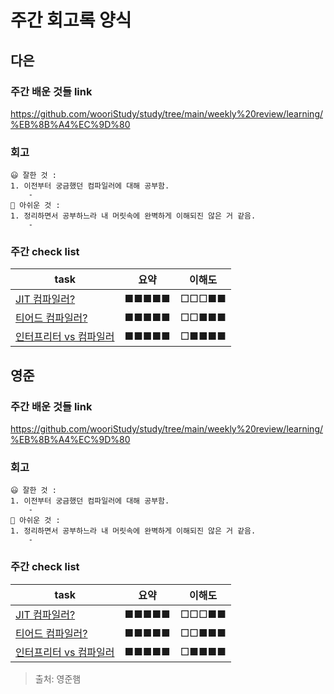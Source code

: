 # 주간 회고록 양식

## 다은

### 주간 배운 것들 link
https://github.com/wooriStudy/study/tree/main/weekly%20review/learning/%EB%8B%A4%EC%9D%80

### 회고
```
😃 잘한 것 :
1. 이전부터 궁금했던 컴파일러에 대해 공부함.
    - 
🤔 아쉬운 것 :
1. 정리하면서 공부하느라 내 머릿속에 완벽하게 이해되진 않은 거 같음.
    -
```

### 주간 check list
| task                                                                                                                                                                                                                  | 요약  | 이해도 |
| --------------------------------------------------------------------------------------------------------------------------------------------------------------------------------------------------------------------- | ----- | ------ |
| [JIT 컴파일러?](https://github.com/uneap/tech-note/tree/master/Java/JIT%20%EC%BB%B4%ED%8C%8C%EC%9D%BC%EB%9F%AC)                                                                                                       | ■■■■■ | □□□■■  |
| [티어드 컴파일러? ](https://github.com/uneap/tech-note/blob/master/Java/JIT%20%EC%BB%B4%ED%8C%8C%EC%9D%BC%EB%9F%AC/%ED%8B%B0%EC%96%B4%EB%93%9C%EC%BB%B4%ED%8C%8C%EC%9D%BC.md)                                         | ■■■■■ | □□■■■  |
| [인터프리터 vs 컴파일러](https://github.com/uneap/tech-note/blob/master/Java/JIT%20%EC%BB%B4%ED%8C%8C%EC%9D%BC%EB%9F%AC/%EC%9D%B8%ED%84%B0%ED%94%84%EB%A6%AC%ED%84%B0%20vs%20%EC%BB%B4%ED%8C%8C%EC%9D%BC%EB%9F%AC.md) | ■■■■■ | □■■■■  |


## 영준
### 주간 배운 것들 link
https://github.com/wooriStudy/study/tree/main/weekly%20review/learning/%EB%8B%A4%EC%9D%80
### 회고
```
😃 잘한 것 :
1. 이전부터 궁금했던 컴파일러에 대해 공부함.
    - 
🤔 아쉬운 것 :
1. 정리하면서 공부하느라 내 머릿속에 완벽하게 이해되진 않은 거 같음.
    -
```

### 주간 check list
| task                                                                                                                                                                                                                  | 요약  | 이해도 |
| --------------------------------------------------------------------------------------------------------------------------------------------------------------------------------------------------------------------- | ----- | ------ |
| [JIT 컴파일러?](https://github.com/uneap/tech-note/tree/master/Java/JIT%20%EC%BB%B4%ED%8C%8C%EC%9D%BC%EB%9F%AC)                                                                                                       | ■■■■■ | □□□■■  |
| [티어드 컴파일러? ](https://github.com/uneap/tech-note/blob/master/Java/JIT%20%EC%BB%B4%ED%8C%8C%EC%9D%BC%EB%9F%AC/%ED%8B%B0%EC%96%B4%EB%93%9C%EC%BB%B4%ED%8C%8C%EC%9D%BC.md)                                         | ■■■■■ | □□■■■  |
| [인터프리터 vs 컴파일러](https://github.com/uneap/tech-note/blob/master/Java/JIT%20%EC%BB%B4%ED%8C%8C%EC%9D%BC%EB%9F%AC/%EC%9D%B8%ED%84%B0%ED%94%84%EB%A6%AC%ED%84%B0%20vs%20%EC%BB%B4%ED%8C%8C%EC%9D%BC%EB%9F%AC.md) | ■■■■■ | □■■■■  |



> 출처: 영준햄
